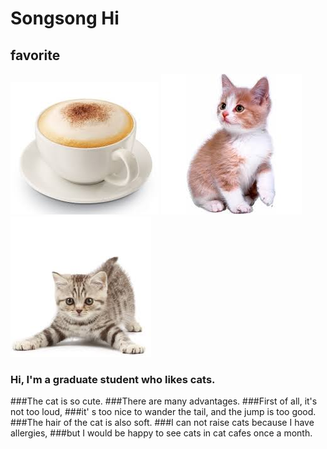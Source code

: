 # Songsong Hi
## favorite
![Alt text](/imgs/images.jpg "caffe latte")
![Alt text](/imgs/kitten.jpg "kitten")
![Alt text](/imgs/kitten2.jpg "kitten2")
### Hi, I'm a graduate student who likes cats.
###The cat is so cute.
###There are many advantages.
###First of all, it's not too loud, 
###it' s too nice to wander the tail, and the jump is too good.
###The hair of the cat is also soft.
###I can not raise cats because I have allergies, 
###but I would be happy to see cats in cat cafes once a month.



